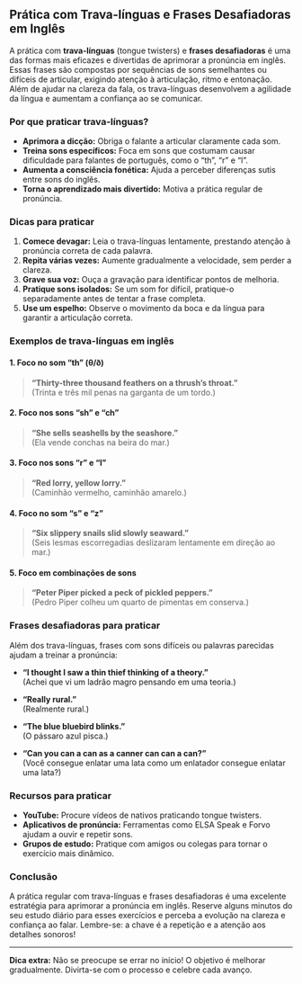 
## Prática com Trava-línguas e Frases Desafiadoras em Inglês

A prática com **trava-línguas** (tongue twisters) e **frases desafiadoras** é uma das formas mais eficazes e divertidas de aprimorar a pronúncia em inglês. Essas frases são compostas por sequências de sons semelhantes ou difíceis de articular, exigindo atenção à articulação, ritmo e entonação. Além de ajudar na clareza da fala, os trava-línguas desenvolvem a agilidade da língua e aumentam a confiança ao se comunicar.

### Por que praticar trava-línguas?

- **Aprimora a dicção:** Obriga o falante a articular claramente cada som.
- **Treina sons específicos:** Foca em sons que costumam causar dificuldade para falantes de português, como o “th”, “r” e “l”.
- **Aumenta a consciência fonética:** Ajuda a perceber diferenças sutis entre sons do inglês.
- **Torna o aprendizado mais divertido:** Motiva a prática regular de pronúncia.

### Dicas para praticar

1. **Comece devagar:** Leia o trava-línguas lentamente, prestando atenção à pronúncia correta de cada palavra.
2. **Repita várias vezes:** Aumente gradualmente a velocidade, sem perder a clareza.
3. **Grave sua voz:** Ouça a gravação para identificar pontos de melhoria.
4. **Pratique sons isolados:** Se um som for difícil, pratique-o separadamente antes de tentar a frase completa.
5. **Use um espelho:** Observe o movimento da boca e da língua para garantir a articulação correta.

### Exemplos de trava-línguas em inglês

#### 1. Foco no som “th” (θ/ð)

> **“Thirty-three thousand feathers on a thrush’s throat.”**  
> (Trinta e três mil penas na garganta de um tordo.)

#### 2. Foco nos sons “sh” e “ch”

> **“She sells seashells by the seashore.”**  
> (Ela vende conchas na beira do mar.)

#### 3. Foco nos sons “r” e “l”

> **“Red lorry, yellow lorry.”**  
> (Caminhão vermelho, caminhão amarelo.)

#### 4. Foco no som “s” e “z”

> **“Six slippery snails slid slowly seaward.”**  
> (Seis lesmas escorregadias deslizaram lentamente em direção ao mar.)

#### 5. Foco em combinações de sons

> **“Peter Piper picked a peck of pickled peppers.”**  
> (Pedro Piper colheu um quarto de pimentas em conserva.)

### Frases desafiadoras para praticar

Além dos trava-línguas, frases com sons difíceis ou palavras parecidas ajudam a treinar a pronúncia:

- **“I thought I saw a thin thief thinking of a theory.”**  
  (Achei que vi um ladrão magro pensando em uma teoria.)

- **“Really rural.”**  
  (Realmente rural.)

- **“The blue bluebird blinks.”**  
  (O pássaro azul pisca.)

- **“Can you can a can as a canner can can a can?”**  
  (Você consegue enlatar uma lata como um enlatador consegue enlatar uma lata?)

### Recursos para praticar

- **YouTube:** Procure vídeos de nativos praticando tongue twisters.
- **Aplicativos de pronúncia:** Ferramentas como ELSA Speak e Forvo ajudam a ouvir e repetir sons.
- **Grupos de estudo:** Pratique com amigos ou colegas para tornar o exercício mais dinâmico.

### Conclusão

A prática regular com trava-línguas e frases desafiadoras é uma excelente estratégia para aprimorar a pronúncia em inglês. Reserve alguns minutos do seu estudo diário para esses exercícios e perceba a evolução na clareza e confiança ao falar. Lembre-se: a chave é a repetição e a atenção aos detalhes sonoros!

---
**Dica extra:** Não se preocupe se errar no início! O objetivo é melhorar gradualmente. Divirta-se com o processo e celebre cada avanço.
```
